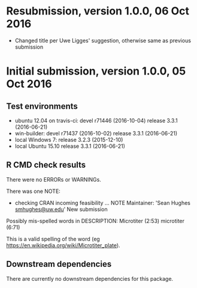 # Resubmission, version 1.0.0, 06 Oct 2016

* Changed title per Uwe Ligges' suggestion, otherwise same as previous submission

# Initial submission, version 1.0.0, 05 Oct 2016

## Test environments
* ubuntu 12.04 on travis-ci:  devel   r71446 (2016-10-04) 
                              release 3.3.1  (2016-06-21)
* win-builder:                devel   r71437 (2016-10-02) 
                              release 3.3.1  (2016-06-21)
* local Windows 7:            release 3.2.3  (2015-12-10)
* local Ubuntu 15.10          release 3.3.1  (2016-06-21)

## R CMD check results
There were no ERRORs or WARNINGs. 

There was one NOTE:

   * checking CRAN incoming feasibility ... NOTE
   Maintainer: 'Sean Hughes <smhughes@uw.edu>'
   New submission

   Possibly mis-spelled words in DESCRIPTION:
     Microtiter (2:53)
     microtiter (6:71)
   
   This is a valid spelling of the word (eg         
      https://en.wikipedia.org/wiki/Microtiter_plate).
      
## Downstream dependencies
There are currently no downstream dependencies for this package.